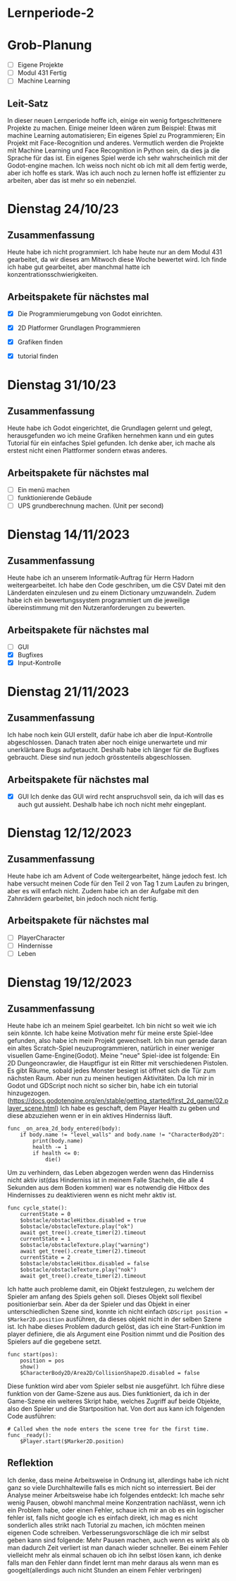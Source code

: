 # Lernperiode-2

# Grob-Planung 
- [ ] Eigene Projekte
- [ ] Modul 431 Fertig
- [ ] Machine Learning

## Leit-Satz

In dieser neuen Lernperiode hoffe ich, einige ein wenig fortgeschrittenere Projekte zu machen. Einige meiner Ideen wären zum Beispiel: Etwas mit machine Learning automatisieren; Ein eigenes Spiel zu Programmieren; Ein Projekt mit Face-Recognition und anderes. Vermutlich werden die Projekte mit Machine Learning und Face Recognition in Python sein, da dies ja die Sprache für das ist. Ein eigenes Spiel werde ich sehr wahrscheinlich mit der Godot-engine machen. Ich weiss noch nicht ob ich mit all dem fertig werde, aber ich hoffe es stark. Was ich auch noch zu lernen hoffe ist effizienter zu arbeiten, aber das ist mehr so ein nebenziel.

# Dienstag 24/10/23
## Zusammenfassung
Heute habe ich nicht programmiert. Ich habe heute nur an dem Modul 431 gearbeitet, da wir dieses am Mitwoch diese Woche bewertet wird. Ich finde ich habe gut gearbeitet, aber manchmal hatte ich konzentrationsschwierigkeiten.

## Arbeitspakete für nächstes mal
- [x] Die Programmierumgebung von Godot einrichten.
- [x] 2D Platformer Grundlagen Programmieren
- [x] Grafiken finden
- [x] tutorial finden


# Dienstag 31/10/23
## Zusammenfassung
Heute habe ich Godot eingerichtet, die Grundlagen gelernt und gelegt, herausgefunden wo ich meine Grafiken hernehmen kann und ein gutes Tutorial für ein einfaches Spiel gefunden. Ich denke aber, ich mache als erstest nicht einen Plattformer sondern etwas anderes. 

## Arbeitspakete für nächstes mal
- [ ] Ein menü machen
- [ ] funktionierende Gebäude
- [ ] UPS grundberechnung machen. (Unit per second)

# Dienstag 14/11/2023
## Zusammenfassung
Heute habe ich an unserem Informatik-Auftrag für Herrn Hadorn weitergearbeitet. Ich habe den Code geschriben, um die CSV Datei mit den Länderdaten einzulesen und zu einem Dictionary umzuwandeln. Zudem habe ich ein bewertungssystem programmiert um die jeweilige übereinstimmung mit den Nutzeranforderungen zu bewerten.

## Arbeitspakete für nächstes mal
- [ ] GUI
- [x] Bugfixes
- [x] Input-Kontrolle

# Dienstag 21/11/2023
## Zusammenfassung
Ich habe noch kein GUI erstellt, dafür habe ich aber die Input-Kontrolle abgeschlossen. Danach traten aber noch einige unerwartete und mir unerklärbare Bugs aufgetaucht. Deshalb habe ich länger für die Bugfixes gebraucht. Diese sind nun jedoch grösstenteils abgeschlossen.
## Arbeitspakete für nächstes mal
- [X] GUI
Ich denke das GUI wird recht anspruchsvoll sein, da ich will das es auch gut aussieht. Deshalb habe ich noch nicht mehr eingeplant.

# Dienstag 12/12/2023
## Zusammenfassung
Heute habe ich am Advent of Code weitergearbeitet, hänge jedoch fest. Ich habe versucht meinen Code für den Teil 2 von Tag 1 zum Laufen zu bringen, aber es will enfach nicht. Zudem habe ich an der Aufgabe mit den Zahnrädern gearbeitet, bin jedoch noch nicht fertig.
## Arbeitspakete für nächstes mal
- [ ] PlayerCharacter
- [ ] Hindernisse
- [ ] Leben

# Dienstag 19/12/2023
## Zusammenfassung
Heute habe ich an meinem Spiel gearbeitet. Ich bin nicht so weit wie ich sein könnte. Ich habe keine Motivation mehr für meine erste Spiel-Idee gefunden, also habe ich mein Projekt gewechselt. Ich bin nun gerade daran ein altes Scratch-Spiel neuzuprogrammieren, natürlich in einer weniger visuellen Game-Engine(Godot). Meine "neue" Spiel-idee ist folgende: Ein 2D Dungeoncrawler, die Hauptfigur ist ein Ritter mit verschiedenen Pistolen. Es gibt Räume, sobald jedes Monster besiegt ist öffnet sich die Tür zum nächsten Raum. Aber nun zu meinen heutigen Aktivitäten. 
Da Ich mir in Godot und GDScript noch nicht so sicher bin, habe ich ein tutorial hinzugezogen.(https://docs.godotengine.org/en/stable/getting_started/first_2d_game/02.player_scene.html)
Ich habe es geschaft, dem Player Health zu geben und diese abzuziehen wenn er in ein aktives Hinderniss läuft. 
```GDScript
func _on_area_2d_body_entered(body):
	if body.name != "level_walls" and body.name != "CharacterBody2D":
		print(body.name)
		health -= 1
		if health <= 0:
			die()
```
Um zu verhindern, das Leben abgezogen werden wenn das Hinderniss nicht aktiv ist(das Hinderniss ist in meinem Falle Stacheln, die alle 4 Sekunden aus dem Boden kommen) war es notwendig die Hitbox des Hindernisses zu deaktivieren wenn es nicht mehr aktiv ist.
```GDScript
func cycle_state():
	currentState = 0
	$obstacle/obstacleHitbox.disabled = true
	$obstacle/obstacleTexture.play("ok")
	await get_tree().create_timer(2).timeout
	currentState = 1
	$obstacle/obstacleTexture.play("warning")
	await get_tree().create_timer(2).timeout
	currentState = 2
	$obstacle/obstacleHitbox.disabled = false
	$obstacle/obstacleTexture.play("nok")
	await get_tree().create_timer(2).timeout
```
Ich hatte auch probleme damit, ein Objekt festzulegen, zu welchem der Spieler am anfang des Spiels gehen soll. Dieses Objekt soll flexibel positionierbar sein. Aber da der Spieler und das Objekt in einer unterschiedlichen Szene sind, konnte ich nicht einfach ```GDScript position = $Marker2D.position``` ausführen, da dieses objekt nicht in der selben Szene ist. Ich habe dieses Problem dadurch gelöst, das ich eine Start-Funktion im player definiere, die als Argument eine Position nimmt und die Position des Spielers auf die gegebene setzt.
```GDScript
func start(pos):
	position = pos
	show()
	$CharacterBody2D/Area2D/CollisionShape2D.disabled = false
```
Diese funktion wird aber vom Spieler selbst nie ausgeführt. Ich führe diese funktion von der Game-Szene aus aus. Dies funktioniert, da ich in der Game-Szene ein weiteres Skript habe, welches Zugriff auf beide Objekte, also den Spieler und die Startposition hat. Von dort aus kann ich folgenden Code ausführen:
```GDScript
# Called when the node enters the scene tree for the first time.
func _ready():
	$Player.start($Marker2D.position)
```

## Reflektion
Ich denke, dass meine Arbeitsweise in Ordnung ist, allerdings habe ich nicht ganz so viele Durchhaltewille falls es mich nicht so interressiert. Bei der Analyse meiner Arbeitsweise habe ich folgendes entdeckt: Ich mache sehr wenig Pausen, obwohl manchmal meine Konzentration nachlässt, wenn ich ein Problem habe, oder einen Fehler, schaue ich mir an ob es ein logischer fehler ist, falls nicht google ich es einfach direkt, ich mag es nicht sonderlich alles strikt nach Tutorial zu machen, ich möchten meinen eigenen Code schreiben. Verbesserungsvorschläge die ich mir selbst geben kann sind folgende: Mehr Pausen machen, auch wenn es wirkt als ob man dadurch Zeit verliert ist man danach wieder schneller. Bei einem Fehler vielleicht mehr als einmal schauen ob ich ihn selbst lösen kann, ich denke falls man den Fehler dann findet lernt man mehr daraus als wenn man es googelt(allerdings auch nicht Stunden an einem Fehler verbringen)

